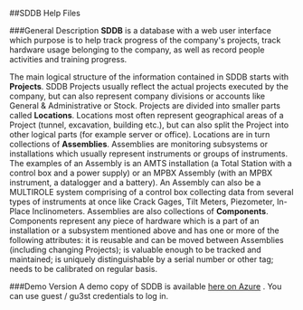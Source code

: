 ##SDDB Help Files

###General Description
**SDDB** is a database with a web user interface which purpose is to help track progress of the company's projects, track hardware usage belonging to the company, as well as  record people activities and training progress.

The main logical structure of the information contained in SDDB starts with **Projects**. SDDB Projects usually reflect the actual projects executed by the company, but can also represent company divisions or accounts like General & Administrative or Stock.
Projects are divided into smaller parts called **Locations**. Locations most often represent geographical areas of a Project (tunnel, excavation, building etc.), but can also split the Project into other logical parts (for example server or office).
Locations are in turn collections of **Assemblies**. Assemblies are monitoring subsystems or installations which usually represent instruments or groups of instruments. The examples of an Assembly is an AMTS installation (a Total Station with a control box and a power supply) or an MPBX Assembly (with an MPBX instrument, a datalogger and a battery). An Assembly can also be a MULTIROLE system comprising of a control box collecting data from several types of instruments at once like Crack Gages, Tilt Meters, Piezometer, In-Place Inclinometers.
Assemblies are also collections of **Components**. Components represent any piece of hardware which is a part of an installation or a subsystem mentioned above and has one or more of the following attributes: it is reusable and can be moved between Assemblies (including changing Projects); is valuable enough to be tracked and maintained; is uniquely distinguishable by a serial number or other tag; needs to be calibrated on regular basis.

###Demo Version
A demo copy of SDDB is available [here on Azure](https://sddb.azurewebsites.net/) . You can use guest / gu3st credentials to log in.
